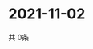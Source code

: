 # 2021-11-02
  共 0条

  <!-- BEGIN -->
  <!-- 最后更新时间Tue Nov 02 2021 16:06:05 GMT+0000 (Coordinated Universal Time) -->
  
  <!-- END -->
  
  